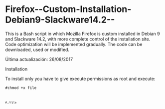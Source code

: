 # Firefox--Custom-Installation-Debian9-Slackware14.2--
This is a Bash script in which Mozilla Firefox is custom installed in Debian 9 and Slackware 14.2, with more complete control of the installation site. Code optimization will be implemented gradually. The code can be downloaded, used or modified.

Última actualización: 26/08/2017

Installation

To install only you have to give execute permissions as root and execute:

<code>#chmod +x file<code>

<code>#./file<code>
